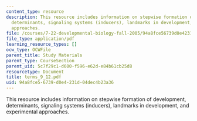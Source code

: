 ```yaml
---
content_type: resource
description: This resource includes information on stepwise formation of development,
  determinants, signaling systems (inducers), landmarks in development, and experimental
  approaches.
file: /courses/7-22-developmental-biology-fall-2005/94a8fce56739d0e4231d04dec4b23a36_terms_9_12.pdf
file_type: application/pdf
learning_resource_types: []
ocw_type: OCWFile
parent_title: Study Materials
parent_type: CourseSection
parent_uid: 5c7f29c1-d600-f596-e62d-e84b61cb25d8
resourcetype: Document
title: terms_9_12.pdf
uid: 94a8fce5-6739-d0e4-231d-04dec4b23a36
---
```

This resource includes information on stepwise formation of development, determinants, signaling systems (inducers), landmarks in development, and experimental approaches.

